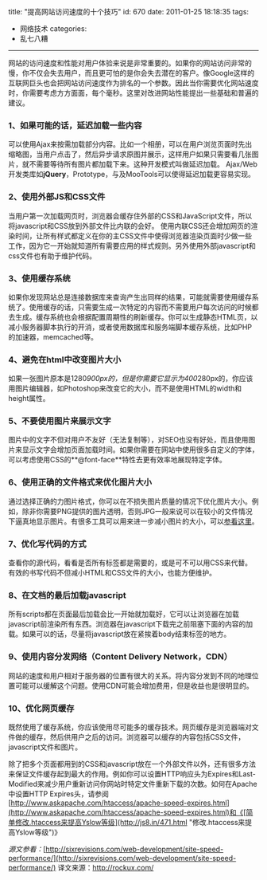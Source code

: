 title: "提高网站访问速度的十个技巧"
id: 670
date: 2011-01-25 18:18:35
tags:
- 网络技术
categories:
- 乱七八糟
---
网站的访问速度和性能对用户体验来说是非常重要的。如果你的网站访问非常的慢，你不仅会失去用户，而且更可怕的是你会失去潜在的客户。像Google这样的互联网巨头也会把网站访问速度作为排名的一个参数。因此当你需要优化网站速度时，你需要考虑方方面面，每个毫秒。这里对改进网站性能提出一些基础和普遍的建议。

### 1、如果可能的话，延迟加载一些内容

可以使用Ajax来按需加载部分内容。比如一个相册，可以在用户浏览页面时先出缩略图，当用户点击了，然后异步请求原图并展示，这样用户如果只需要看几张图片，就不需要等待所有图片都加载下来。这种开发模式叫做延迟加载。
Ajax/Web开发类库如**jQuery**，Prototype，与及MooTools可以使得延迟加载更容易实现。

### 2、使用外部JS和CSS文件

当用户第一次加载网页时，浏览器会缓存住外部的CSS和JavaScript文件，所以将javascript和CSS放到外部文件比内联的会好。
使用内联CSS还会增加网页的渲染时间，让所有样式都定义在你的主CSS文件中使得浏览器渲染页面时少做一些工作，因为它一开始就知道所有需要应用的样式规则。另外使用外部javascript和css文件也有助于维护代码。

### 3、使用缓存系统

如果你发现网站总是连接数据库来查询产生出同样的结果，可能就需要使用缓存系统了。使用缓存的话，只需要生成一次特定的内容而不需要用户每次访问的时候都去生成。缓存系统也会根据配置周期性的刷新缓存。你可以生成静态HTML页，以减小服务器脚本执行的开消，或者使用数据库和服务端脚本缓存系统，比如PHP的加速器，memcached等。

### 4、避免在html中改变图片大小

如果一张图片原本是1280*900px的，但是你需要它显示为400*280px的，你应该用图片编辑器，如Photoshop来改变它的大小，而不是使用HTML的width和height属性。
<!--more-->

### 5、不要使用图片来展示文字

图片中的文字不但对用户不友好（无法复制等），对SEO也没有好处，而且使用图片来显示文字会增加页面加载时间。如果你需要在网站中使用很多自定义的字体，可以考虑使用CSS的**@font-face**特性去更有效率地展现特定字体。

### 6、使用正确的文件格式来优化图片大小

通过选择正确的力图片格式，你可以在不损失图片质量的情况下优化图片大小。例如，除非你需要PNG提供的图片透明，否则JPG一般来说可以在较小的文件情况下逼真地显示图片。有很多工具可以用来进一步减小图片的大小，可以[参看这里](http://sixrevisions.com/tools/8-excellent-tools-for-optimizing-your-images/)。

### 7、优化写代码的方式

查看你的源代码，看看是否所有标签都是需要的，或是可不可以用CSS来代替。有效的书写代码不但减小HTML和CSS文件的大小，也能方便维护。

### 8、在文档的最后加载javascript

所有scripts都在页面最后加载会比一开始就加载好，它可以让浏览器在加载javascript前渲染所有东西。浏览器在javascript下载完之前阻塞下面的内容的加载。如果可以的话，尽量将javascript放在紧挨着body结束标签的地方。

### 9、使用内容分发网络（Content Delivery Network，CDN）

网站的速度和用户相对于服务器的位置有很大的关系。将内容分发到不同的地理位置可能可以缓解这个问题。使用CDN可能会增加费用，但是收益也是很明显的。

### 10、优化网页缓存

既然使用了缓存系统，你应该使用尽可能多的缓存技术。网页缓存是浏览器端对文件做的缓存，然后供用户之后的访问。浏览器可以缓存的内容包括CSS文件，javascript文件和图片。

除了把多个页面都用到的CSS和javascript放在一个外部文件以外，还有很多方法来保证文件缓存起到最大的作用。例如你可以设置HTTP响应头为Expires和Last-Modified来减少用户重新访问你网站时特定文件重新下载的次数。如何在Apache中设置HTTP Expires头，请参阅[http://www.askapache.com/htaccess/apache-speed-expires.html](http://www.askapache.com/htaccess/apache-speed-expires.html)和《[简单修改.htaccess来提高Yslow等级](http://js8.in/471.html "修改.htaccess来提高Yslow等级")》

_源文参看：_[http://sixrevisions.com/web-development/site-speed-performance/](http://sixrevisions.com/web-development/site-speed-performance/)
译文来源：http://rockux.com/